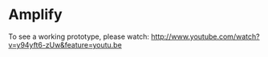 Amplify
=======

To see a working prototype, please watch: http://www.youtube.com/watch?v=y94yft6-zUw&feature=youtu.be
